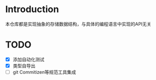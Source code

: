 # Introduction

本仓库都是实现抽象的存储数据结构，与具体的编程语言中实现的API无关

# TODO

- [x] 添加自动化测试  
- [x] 类型自导出
- [ ] git Commitizen等规范工具集成